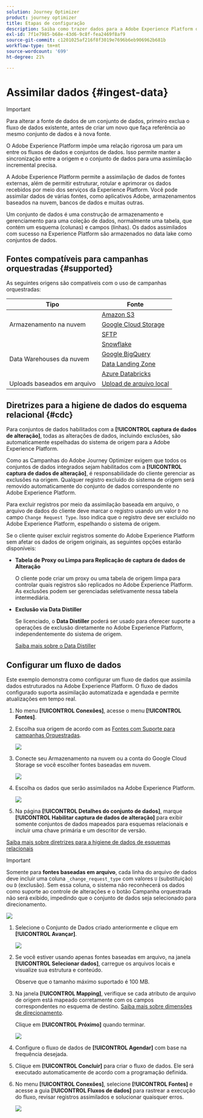 ```yaml
---
solution: Journey Optimizer
product: journey optimizer
title: Etapas de configuração
description: Saiba como trazer dados para a Adobe Experience Platform de fontes compatíveis, como SFTP, armazenamento na nuvem ou bancos de dados.
exl-id: 7f1e7985-b68e-43d6-9c8f-fea2469f8af9
source-git-commit: c1201025af216f8f3019e7696b6eb906962b681b
workflow-type: tm+mt
source-wordcount: '699'
ht-degree: 21%

---
```



# Assimilar dados {#ingest-data}

>[!IMPORTANT]
>
>Para alterar a fonte de dados de um conjunto de dados, primeiro exclua o fluxo de dados existente, antes de criar um novo que faça referência ao mesmo conjunto de dados e à nova fonte.
>
>O Adobe Experience Platform impõe uma relação rigorosa um para um entre os fluxos de dados e conjuntos de dados. Isso permite manter a sincronização entre a origem e o conjunto de dados para uma assimilação incremental precisa.

A Adobe Experience Platform permite a assimilação de dados de fontes externas, além de permitir estruturar, rotular e aprimorar os dados recebidos por meio dos serviços da Experience Platform. Você pode assimilar dados de várias fontes, como aplicativos Adobe, armazenamentos baseados na nuvem, bancos de dados e muitas outras.

Um conjunto de dados é uma construção de armazenamento e gerenciamento para uma coleção de dados, normalmente uma tabela, que contém um esquema (colunas) e campos (linhas). Os dados assimilados com sucesso na Experience Platform são armazenados no data lake como conjuntos de dados.

## Fontes compatíveis para campanhas orquestradas {#supported}

As seguintes origens são compatíveis com o uso de campanhas orquestradas:

<table>
  <thead>
    <tr>
      <th>Tipo</th>
      <th>Fonte</th>
    </tr>
  </thead>
  <tbody>
    <tr>
      <td rowspan="3">Armazenamento na nuvem</td>
      <td><a href="https://experienceleague.adobe.com/en/docs/experience-platform/sources/ui-tutorials/create/cloud-storage/s3">Amazon S3</a></td>
    </tr>
    <tr>
      <td><a href="https://experienceleague.adobe.com/en/docs/experience-platform/sources/ui-tutorials/create/cloud-storage/google-cloud-storage">Google Cloud Storage</a></td>
    </tr>
    <tr>
      <td><a href="https://experienceleague.adobe.com/en/docs/experience-platform/sources/ui-tutorials/create/cloud-storage/sftp">SFTP</a></td>
    </tr>
      <td rowspan="4">Data Warehouses da nuvem</td>
      <td><a href="https://experienceleague.adobe.com/en/docs/experience-platform/sources/ui-tutorials/create/databases/snowflake">Snowflake</a></td>
    </tr>
    <tr>
      <td><a href="https://experienceleague.adobe.com/en/docs/experience-platform/sources/ui-tutorials/create/databases/bigquery">Google BigQuery</a></td>
    </tr>
    <tr>
      <td><a href="https://experienceleague.adobe.com/en/docs/experience-platform/sources/ui-tutorials/create/cloud-storage/data-landing-zone">Data Landing Zone<a></td>
    </tr>
    <tr>
      <td><a href="https://experienceleague.adobe.com/en/docs/experience-platform/sources/ui-tutorials/create/databases/databricks">Azure Databricks</a></td>
    </tr>
    <tr>
      <td rowspan="3">Uploads baseados em arquivo</td>
      <td><a href="https://experienceleague.adobe.com/en/docs/experience-platform/sources/ui-tutorials/create/local-system/local-file-upload">Upload de arquivo local<a></td>
    </tr>

</tbody>
</table>

## Diretrizes para a higiene de dados do esquema relacional {#cdc}

Para conjuntos de dados habilitados com a **[!UICONTROL captura de dados de alteração]**, todas as alterações de dados, incluindo exclusões, são automaticamente espelhadas do sistema de origem para a Adobe Experience Platform.

Como as Campanhas do Adobe Journey Optimizer exigem que todos os conjuntos de dados integrados sejam habilitados com a **[!UICONTROL captura de dados de alteração]**, é responsabilidade do cliente gerenciar as exclusões na origem. Qualquer registro excluído do sistema de origem será removido automaticamente do conjunto de dados correspondente no Adobe Experience Platform.

Para excluir registros por meio da assimilação baseada em arquivo, o arquivo de dados do cliente deve marcar o registro usando um valor `D` no campo `Change Request Type`. Isso indica que o registro deve ser excluído no Adobe Experience Platform, espelhando o sistema de origem.

Se o cliente quiser excluir registros somente do Adobe Experience Platform sem afetar os dados de origem originais, as seguintes opções estarão disponíveis:

* **Tabela de Proxy ou Limpa para Replicação de captura de dados de Alteração**

  O cliente pode criar um proxy ou uma tabela de origem limpa para controlar quais registros são replicados no Adobe Experience Platform. As exclusões podem ser gerenciadas seletivamente nessa tabela intermediária.

* **Exclusão via Data Distiller**

  Se licenciado, o **Data Distiller** poderá ser usado para oferecer suporte a operações de exclusão diretamente no Adobe Experience Platform, independentemente do sistema de origem.

  [Saiba mais sobre o Data Distiller](https://experienceleague.adobe.com/en/docs/experience-platform/query/data-distiller/overview)

## Configurar um fluxo de dados

Este exemplo demonstra como configurar um fluxo de dados que assimila dados estruturados na Adobe Experience Platform. O fluxo de dados configurado suporta assimilação automatizada e agendada e permite atualizações em tempo real.

1. No menu **[!UICONTROL Conexões]**, acesse o menu **[!UICONTROL Fontes]**.

1. Escolha sua origem de acordo com as [Fontes com Suporte para campanhas Orquestradas](#supported).

   ![](assets/admin_sources_1.png)

1. Conecte seu Armazenamento na nuvem ou a conta do Google Cloud Storage se você escolher fontes baseadas em nuvem.

   ![](assets/admin_sources_2.png)

1. Escolha os dados que serão assimilados na Adobe Experience Platform.

   ![](assets/S3_config_1.png)

1. Na página **[!UICONTROL Detalhes do conjunto de dados]**, marque **[!UICONTROL Habilitar captura de dados de alteração]** para exibir somente conjuntos de dados mapeados para esquemas relacionais e incluir uma chave primária e um descritor de versão.

[Saiba mais sobre diretrizes para a higiene de dados de esquemas relacionais](#cdc)

   >[!IMPORTANT]
   >
   > Somente para **fontes baseadas em arquivo**, cada linha do arquivo de dados deve incluir uma coluna `_change_request_type` com valores `U` (substituição) ou `D` (exclusão). Sem essa coluna, o sistema não reconhecerá os dados como suporte ao controle de alterações e o botão Campanha orquestrada não será exibido, impedindo que o conjunto de dados seja selecionado para direcionamento.

   ![](assets/S3_config_6.png)

1. Selecione o Conjunto de Dados criado anteriormente e clique em **[!UICONTROL Avançar]**.

   ![](assets/S3_config_3.png)

1. Se você estiver usando apenas fontes baseadas em arquivo, na janela **[!UICONTROL Selecionar dados]**, carregue os arquivos locais e visualize sua estrutura e conteúdo.

   Observe que o tamanho máximo suportado é 100 MB.

1. Na janela **[!UICONTROL Mapping]**, verifique se cada atributo de arquivo de origem está mapeado corretamente com os campos correspondentes no esquema de destino. [Saiba mais sobre dimensões de direcionamento](target-dimension.md).

   Clique em **[!UICONTROL Próximo]** quando terminar.

   ![](assets/S3_config_4.png)

1. Configure o fluxo de dados de **[!UICONTROL Agendar]** com base na frequência desejada.

1. Clique em **[!UICONTROL Concluir]** para criar o fluxo de dados. Ele será executado automaticamente de acordo com a programação definida.

1. No menu **[!UICONTROL Conexões]**, selecione **[!UICONTROL Fontes]** e acesse a guia **[!UICONTROL Fluxos de dados]** para rastrear a execução do fluxo, revisar registros assimilados e solucionar quaisquer erros.

   ![](assets/S3_config_5.png)


